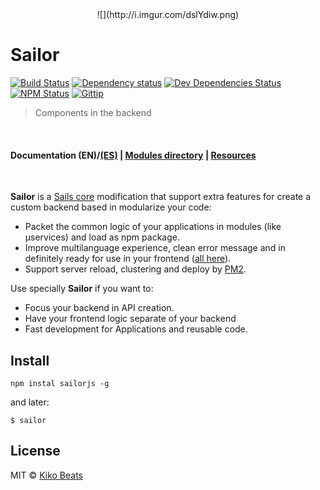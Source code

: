 <center>![](http://i.imgur.com/dslYdiw.png)</center>

# Sailor

[![Build Status](http://img.shields.io/travis/sailorjs/sails/master.svg?style=flat)](https://travis-ci.org/sailorjs/sails)
[![Dependency status](http://img.shields.io/david/sailorjs/sailorjs.svg?style=flat)](https://david-dm.org/sailorjs/sailorjs)
[![Dev Dependencies Status](http://img.shields.io/david/dev/sailorjs/sailorjs.svg?style=flat)](https://david-dm.org/sailorjs/sailorjs#info=devDependencies)
[![NPM Status](http://img.shields.io/npm/dm/sailorjs.svg?style=flat)](https://www.npmjs.org/package/sailorjs)
[![Gittip](http://img.shields.io/gittip/Kikobeats.svg?style=flat)](https://www.gittip.com/Kikobeats/)

> Components in the backend

<br>

#### **Documentation** (EN)/[(ES)](https://github.com/sailorjs/sailor-docs/tree/master/es) **|** [Modules directory](https://github.com/sailorjs/sailor-docs/blob/master/es/3_anexos/directorio_de_modulos.md) **|** [Resources](https://github.com/sailorjs/sailor-docs/blob/master/es/3_anexos/recursos.md)

<br>

**Sailor** is a [Sails core](https://github.com/balderdashy/sails) modification that support extra features for create a custom backend based in modularize your code:

- Packet the common logic of your applications in modules (like μservices) and load as npm package.
- Improve multilanguage experience, clean error message and in definitely ready for use in your frontend ([all here](https://github.com/sailorjs/sailor-docs/blob/master/es/3_anexos/componentes_del_nucleo.md)).
- Support server reload, clustering and deploy by [PM2](https://github.com/Unitech/PM2).

Use specially **Sailor** if you want to:

- Focus your backend in API creation.
- Have your frontend logic separate of your backend
- Fast development for Applications and reusable code.


## Install

```
npm instal sailorjs -g
```

and later:

```
$ sailor
```

## License

MIT © [Kiko Beats](http://www.kikobeats.com)

